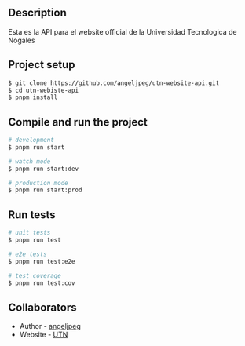 ## Description

Esta es la API para el website official de la Universidad Tecnologica de Nogales

## Project setup

```bash
$ git clone https://github.com/angeljpeg/utn-website-api.git
$ cd utn-webiste-api
$ pnpm install
```

## Compile and run the project

```bash
# development
$ pnpm run start

# watch mode
$ pnpm run start:dev

# production mode
$ pnpm run start:prod
```

## Run tests

```bash
# unit tests
$ pnpm run test

# e2e tests
$ pnpm run test:e2e

# test coverage
$ pnpm run test:cov
```

## Collaborators

- Author - [angeljpeg](https://github.com/angeljpeg)
- Website - [UTN]([https://nestjs.com/](http://www.utnogales.edu.mx/newmodel2024.html))
